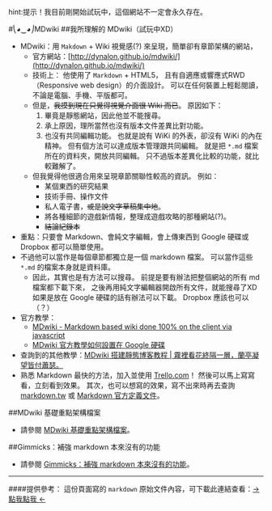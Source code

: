 ﻿
hint:提示！我目前剛開始試玩中，這個網站不一定會永久存在。

#⎝◕‿◕⎠MDwiki
##我所理解的 MDwiki（試玩中XD）

- MDwiki：用 ``Makdown`` + Wiki 視覺感(?) 來呈現，簡單卻有章節架構的網站，
  - 官方網站：[http://dynalon.github.io/mdwiki/](http://dynalon.github.io/mdwiki/)
  - 技術上：
他使用了 ``Markdown`` + HTML5，
且有自適應或響應式RWD（Responsive web design）的介面設計。
可以在任何裝置上輕鬆閱讀，不論是電腦、手機、平版都可。
  - 但是，~~我摸到現在只覺得視覺介面很 Wiki 而已~~。
原因如下：
    1. 畢竟是靜態網站，因此他並不能搜尋。
    2. 承上原因，理所當然也沒有版本文件差異比對功能。
    3. 也沒有共同編輯功能。
也就是說有 WiKi 的外表，卻沒有 WiKi 的內在精神。
但有個方法可以達成版本管理跟共同編輯。
就是把 ``*.md`` 檔案所在的資料夾，開放共同編輯。
只不過版本差異化比較的功能，就比較難解了。
  - 但我覺得他很適合用來呈現章節關聯性較高的資訊。
例如：
    - 某個東西的研究結果
    - 技術手冊、操作文件
    - 私人電子書，~~或是說文字草稿集中地~~。
    - 將各種細節的遊戲新情報，整理成遊戲攻略的那種網站(?)。
    - ~~結論紀錄本~~
- 重點：只要會 Markdown、會純文字編輯，會上傳東西到 Google 硬碟或 Dropbox 都可以簡單使用。
- 不過他可以當作是每個章節都獨立是一個 markdown 檔案。
可以當作這些 ``*.md`` 的檔案本身就是資料庫。
    - 因此，其實也是有方法可以搜尋。
前提是要有辦法把整個網站的所有 md 檔案都下載下來，
之後再用純文字編輯器開啟所有文件，就能搜尋了XD
如果是放在 Google 硬碟的話有辦法可以下載。
Dropbox 應該也可以（？）
- 官方教學：
  - [MDwiki - Markdown based wiki done 100% on the client via javascript](http://dynalon.github.io/mdwiki/#!tutorials.md)
  - [MDwiki 官方教學如何設置在 Google 硬碟](http://dynalon.github.io/mdwiki/#!tutorials/drive.md)
- 查詢到的其他教學：[MDwiki 搭建靜態博客教程 | 霧裡看花終隔一層，蘭亭凝望皆付蕭瑟。](https://blog.ikke.moe/posts/mdwiki-tourial/)
- 熟悉 Markdown 最快的方法，加入並使用 [Trello.com](https://trello.com)！
然後可以馬上寫寫看，立刻看到效果。
其次，也可以想寫的效果，寫不出來時再去查詢 [markdown.tw](http://markdown.tw) 或 [Markdown 官方定義文件](http://daringfireball.net/projects/markdown/syntax)。

##MDwiki 基礎重點架構檔案
- 請參閱 [MDwiki 基礎重點架構檔案](mdwiki/mdwiki.main.md)。

##Gimmicks：補強 markdown 本來沒有的功能
- 請參閱 [Gimmicks：補強 markdown 本來沒有的功能](mdwiki/mdwiki.gimmicks.md)。

----

####提供參考：
這份頁面寫的 ``markdown`` 原始文件內容，可下載此連結查看：[→ 點我點我 ←](https://docs.google.com/uc?id=0B_b1e3AASsaLYVRFN2FEd002R3M&export=download)